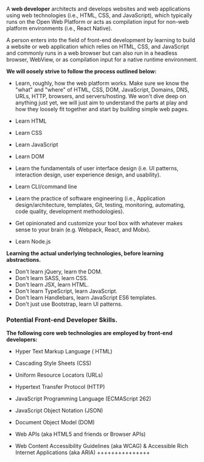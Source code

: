 A **web developer** architects and develops websites and web applications using web technologies (i.e., HTML, CSS, and JavaScript), which typically runs on the Open Web Platform or acts as compilation input for non-web platform environments (i.e., React Native).

A person enters into the field of front-end development by learning to build a website or web application which relies on HTML, CSS, and JavaScript and commonly runs in a web browser but can also run in a headless browser, WebView, or as compilation input for a native runtime environment. 

**We will oosely strive to follow the process outlined below:**

- Learn, roughly, how the web platform works. Make sure we know the "what" and "where" of HTML, CSS, DOM, JavaScript, Domains, DNS, URLs, HTTP, browsers, and servers/hosting. We won't dive deep on anything just yet, we will just aim to understand the parts at play and how they loosely fit together and start by building simple web pages.

- Learn HTML

- Learn CSS

- Learn JavaScript

- Learn DOM

- Learn the fundamentals of user interface design (i.e. UI patterns, interaction design, user experience design, and usability).

- Learn CLI/command line

- Learn the practice of software engineering (i.e., Application design/architecture, templates, Git, testing, monitoring, automating, code quality, development methodologies).

- Get opinionated and customize your tool box with whatever makes sense to your brain (e.g. Webpack, React, and Mobx).

- Learn Node.js 



**Learning the actual underlying technologies, before learning abstractions.**

- Don't learn jQuery, learn the DOM.
- Don't learn SASS, learn CSS. 
- Don't learn JSX, learn HTML. 
- Don't learn TypeScript, learn JavaScript.
- Don't learn Handlebars, learn JavaScript ES6 templates.
- Don't just use Bootstrap, learn UI patterns. 


### **Potential Front-end Developer Skills.**

**The following core web technologies are employed by front-end developers:**

- Hyper Text Markup Language ( HTML)

- Cascading Style Sheets (CSS)

- Uniform Resource Locators (URLs)

- Hypertext Transfer Protocol (HTTP)

- JavaScript Programming Language (ECMAScript 262)

- JavaScript Object Notation (JSON)

- Document Object Model (DOM)

- Web APIs (aka HTML5 and friends or Browser APIs)

- Web Content Accessibility Guidelines (aka WCAG) & Accessible Rich Internet Applications (aka ARIA) 
+++++++++++++++
